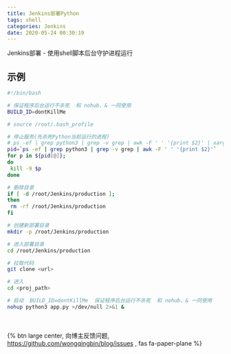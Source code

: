 ```yaml
---
title: Jenkins部署Python
tags: shell
categories: Jenkins
date: 2020-05-24 00:30:19
---
```

Jenkins部署 - 使用shell脚本后台守护进程运行
<!-- more -->

## 示例

```bash
#!/bin/bash

# 保证程序后台运行不杀死  和 nohub、& 一同使用
BUILD_ID=dontKillMe

# source /root/.bash_profile

# 停止服务(先杀死Python当前运行的进程)
# ps -ef | grep python3 | grep -v grep | awk -F ' ' '{print $2}' | xargs kill -9
pid=`ps -ef | grep python3 | grep -v grep | awk -F ' ' '{print $2}'`
for p in ${pid[@]};
do
 kill -9 $p
done

# 删除目录
if [ -d /root/Jenkins/production ];
then
 rm -rf /root/Jenkins/production
fi

# 创建新部署目录
mkdir -p /root/Jenkins/production

# 进入部署目录
cd /root/Jenkins/production

# 拉取代码
git clone <url>

# 进入
cd <proj_path>

# 启动  BUILD_ID=dontKillMe  保证程序后台运行不杀死  和 nohub、& 一同使用
nohup python3 app.py >/dev/null 2>&1 &
```

<br><br>{% btn large center, 向博主反馈问题, <https://github.com/wongqingbin/blog/issues> , fas fa-paper-plane %}
